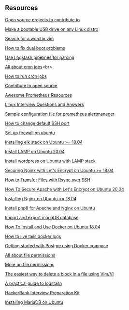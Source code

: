 ## Resources

[Open source projects to contribute to](https://awesomeopensource.com/)

[Make a bootable USB drive on any Linux distro](https://www.youtube.com/watch?v=rpGgTTFKwiU)

[Search for a word in vim](https://www.cyberciti.biz/faq/find-a-word-in-vim-or-vi-text-editor/)

[How to fix dual boot problems](https://www.youtube.com/watch?v=gEB6JEYZekE)

[Use Logstash pipelines for parsing](https://www.elastic.co/guide/en/logstash/6.8/logstash-config-for-filebeat-modules.html)

[All about cron jobs](https://www.guru99.com/crontab-in-linux-with-examples.html#:~:text=Crontab%20stands%20for%20%E2%80%9Ccron%20table,periodically%20for%20the%20specific%20schedule.)<br>

[How to run cron jobs](https://linuxize.com/post/cron-jobs-every-5-10-15-minutes/)<br>

[Contribute to open source](https://www.youtube.com/watch?v=vSdSFxIKy5w&list=PLseEp7p6EwiZgLPknY4ITJxfoo75wqxph&index=5)<br>

[Awesome Prometheus Resources](https://github.com/roaldnefs/awesome-prometheus)<br>

[Linux Interview Questions and Answers](https://www.youtube.com/watch?v=p3tvtXOg5rg)<br>

[Sample configuration file for prometheus alertmanager](https://github.com/prometheus/alertmanager/blob/main/doc/examples/simple.yml)<br>

[How to change default SSH port](https://www.ubuntu18.com/ubuntu-change-ssh-port/)<br>

[Set up firewall on ubuntu](https://www.ubuntu18.com/ubuntu-18-ufw-firewall/)<br>

[Installing elk stack on Ubuntu >= 18.04](https://www.digitalocean.com/community/tutorials/how-to-install-elasticsearch-logstash-and-kibana-elastic-stack-on-ubuntu-18-04) 
<br>

[Install LAMP on Ubuntu 20.04](https://www.digitalocean.com/community/tutorials/how-to-install-linux-apache-mysql-php-lamp-stack-on-ubuntu-20-04)<br>

[Install wordpress on Ubuntu with LAMP stack](https://www.digitalocean.com/community/tutorials/how-to-install-wordpress-on-ubuntu-20-04-with-a-lamp-stack)

[Securing Nginx with Let's Encrypt on Ubuntu >= 18.04](https://www.digitalocean.com/community/tutorials/how-to-secure-nginx-with-let-s-encrypt-on-ubuntu-18-04)
<br>

[How to Transfer Files with Rsync over SSH](https://linuxize.com/post/how-to-transfer-files-with-rsync-over-ssh/)<br>

[How To Secure Apache with Let's Encrypt on Ubuntu 20.04](https://www.digitalocean.com/community/tutorials/how-to-secure-apache-with-let-s-encrypt-on-ubuntu-20-04)<br>

[Installing Nginx on Ubuntu >= 18.04](https://www.digitalocean.com/community/tutorials/how-to-install-nginx-on-ubuntu-18-04)
<br>

[Install php8 for Apache and Nginx on Ubuntu](https://www.linode.com/docs/guides/install-php-8-for-apache-and-nginx-on-ubuntu/)<br>

[Import and export mariaDB database](https://www.digitalocean.com/community/tutorials/how-to-import-and-export-databases-in-mysql-or-mariadb)<br>

[How To Install and Use Docker on Ubuntu 18.04](https://www.digitalocean.com/community/tutorials/how-to-install-and-use-docker-on-ubuntu-18-04)
<br>

[How to live tails docker logs](https://www.papertrail.com/solution/tips/how-to-live-tail-docker-logs/)<br>

[Getting started with Postgre using Docker compose](https://medium.com/analytics-vidhya/getting-started-with-postgresql-using-docker-compose-34d6b808c47c)<br>

[All about file permissions](https://www.linode.com/docs/guides/modify-file-permissions-with-chmod/)<br>

[More on file permissions](https://kb.iu.edu/d/abdb)<br>

[The easiest way to delete a block in a file using Vim/Vi](https://thecodingbot.com/the-easiest-way-to-delete-a-block-in-a-file-using-vim-vi)<br>

[A practical guide to logstash](https://coralogix.com/blog/a-practical-guide-to-logstash-syslog-deep-dive/)<br>


[HackerRank Interview Preparation Kit](https://www.hackerrank.com/interview/interview-preparation-kit)<br>

[Installing MariaDB on Ubuntu](https://www.digitalocean.com/community/tutorials/how-to-install-mariadb-on-ubuntu-20-04)<br>


